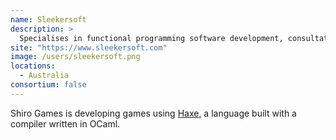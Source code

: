 ```yaml
---
name: Sleekersoft
description: > 
  Specialises in functional programming software development, consultation, and training.
site: "https://www.sleekersoft.com"
image: /users/sleekersoft.png
locations: 
  - Australia
consortium: false
---
```


Shiro Games is developing games using [Haxe](https://haxe.org/), a language built with a compiler written in OCaml.